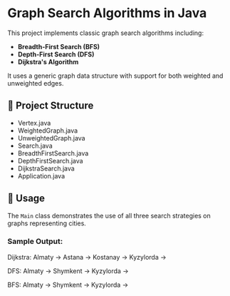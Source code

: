 # Graph Search Algorithms in Java

This project implements classic graph search algorithms including:

- **Breadth-First Search (BFS)**
- **Depth-First Search (DFS)**
- **Dijkstra's Algorithm**

It uses a generic graph data structure with support for both weighted and unweighted edges.

## 📁 Project Structure

- Vertex.java
- WeightedGraph.java
- UnweightedGraph.java
- Search.java
- BreadthFirstSearch.java
- DepthFirstSearch.java
- DijkstraSearch.java
- Application.java


## 🚀 Usage

The `Main` class demonstrates the use of all three search strategies on graphs representing cities.

### Sample Output:

Dijkstra:
Almaty -> Astana -> Kostanay -> Kyzylorda ->

DFS:
Almaty -> Shymkent -> Kyzylorda ->

BFS:
Almaty -> Shymkent -> Kyzylorda ->
